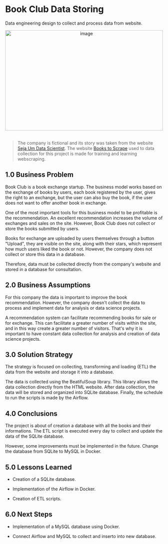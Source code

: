 # Book Club Data Storing

Data engineering design to collect and process data from website.

<div align="center">
    <img src="https://images.unsplash.com/photo-1481627834876-b7833e8f5570?ixlib=rb-1.2.1&ixid=MnwxMjA3fDB8MHxwaG90by1wYWdlfHx8fGVufDB8fHx8&auto=format&fit=crop&w=928&q=80" width='100%' height='320' alt="image">
</div>

<br>

> The company is fictional and its story was taken from the website [Seja Um Data Scientist](https://sejaumdatascientist.com/o-projeto-de-data-engineering-para-o-seu-portfolio/). The website [Books to Scrape](https://books.toscrape.com/) used to data collection for this project is made for training and learning webscraping.

## 1.0 Business Problem

Book Club is a book exchange startup. The business model works based on the exchange of books by users, each book registered by the user, gives the right to an exchange, but the user can also buy the book, if the user does not want to offer another book in exchange.

One of the most important tools for this business model to be profitable is the recommendation. An excellent recommendation increases the volume of exchanges and sales on the site. However, Book Club does not collect or store the books submitted by users.

Books for exchange are uploaded by users themselves through a button "Upload", they are visible on the site, along with their stars, which represent how much users liked the book or not. However, the company does not collect or store this data in a database.

Therefore, data must be collected directly from the company's website and stored in a database for consultation.

## 2.0 Business Assumptions

For this company the data is important to improve the book recommendation. However, the company doesn't collect the data to process and implement data for analysis or data science projects.

A recommendation system can facilitate recommending books for sale or for exchange. This can facilitate a greater number of visits within the site, and in this way create a greater number of visitors. That's why it is important to have constant data collection for analysis and creation of data science projects.

## 3.0 Solution Strategy

The strategy is focused on collecting, transforming and loading (ETL) the data from the website and storage it into a database.

The data is collected using the BeatifulSoup library. This library allows the data collection directly from the HTML website. After data collection, the data will be stored and organized into SQLite database. Finally, the schedule to run the scripts is made by the Airflow.

## 4.0 Conclusions

The project is about of creation a database with all the books and their informations. The ETL script is executed every day to collect and update the data of the SQLite database.

However, some improvements must be implemented in the future. Change the database from SQLite to MySQL in Docker.

## 5.0 Lessons Learned

* Creation of a SQLite database.

* Implementation of the Airflow in Docker.

* Creation of ETL scripts.

## 6.0 Next Steps

* Implementation of a MySQL database using Docker.

* Connect Airflow and MySQL to collect and inserto into new database.

<!--
## 4.0 Top 3 Data Insights

## 5.0 Machine Learning Applied

## 6.0 Machine Learning Performance

## 7.0 Business Results

## 8.0 Conclusions

## 9.0 Lessons Learned

## 10.0 Next Steps
>